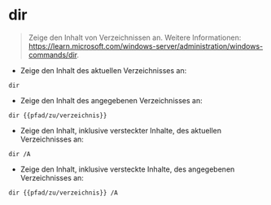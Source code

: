 # dir

> Zeige den Inhalt von Verzeichnissen an.
> Weitere Informationen: <https://learn.microsoft.com/windows-server/administration/windows-commands/dir>.

- Zeige den Inhalt des aktuellen Verzeichnisses an:

`dir`

- Zeige den Inhalt des angegebenen Verzeichnisses an:

`dir {{pfad/zu/verzeichnis}}`

- Zeige den Inhalt, inklusive versteckter Inhalte, des aktuellen Verzeichnisses an:

`dir /A`

- Zeige den Inhalt, inklusive versteckte Inhalte, des angegebenen Verzeichnisses an:

`dir {{pfad/zu/verzeichnis}} /A`
